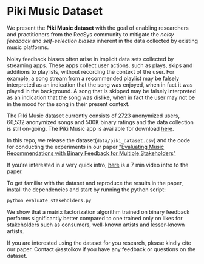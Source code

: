 # Piki Music Dataset
We present the **Piki Music dataset** with the goal of enabling researchers and practitioners from the RecSys community to mitigate the *noisy feedback* and *self-selection biases* inherent in the data collected by existing music platforms. 

Noisy feedback biases often arise in implicit data sets collected by streaming apps. These apps collect user actions, such as plays, skips and additions to playlists, without recording the context of the user. For example, a song stream from a recommended playlist may be falsely interpreted as an indication that the song was enjoyed, when in fact it was played in the background. A song that is skipped may be falsely interpreted as an indication that the song was dislike, when in fact the user may not be in the mood for the song in their present context.

The Piki Music dataset currently consists of 2723 anonymized users, 66,532 anonymized songs and 500K binary ratings and the data collection is still on-going. The Piki Music app is available for download [here](https://piki.page.link/AcVj).

In this repo, we release the dataset(`data/piki_dataset.csv`) and the code for conducting the experiments in our paper ["Evaluating Music Recommendations with Binary Feedback for Multiple Stakeholders"](https://papers.ssrn.com/sol3/papers.cfm?abstract_id=3919046)

If you're interested in a very quick intro, [here](https://www.youtube.com/watch?v=2f74yQjhCkk) is a 7 min video intro to the paper.

To get familiar with the dataset and reproduce the results in the paper, install the dependencies and start by running the python script:

```
python evaluate_stakeholders.py
```

We show that a matrix factorization algorithm trained on binary feedback performs significantly better compared to one trained only on likes for stakeholders such as consumers, well-known artists and lesser-known artists.


If you are interested using the dataset for you research, please kindly cite our paper. Contact @sstoikov if you have any feedback or questions on the dataset.
